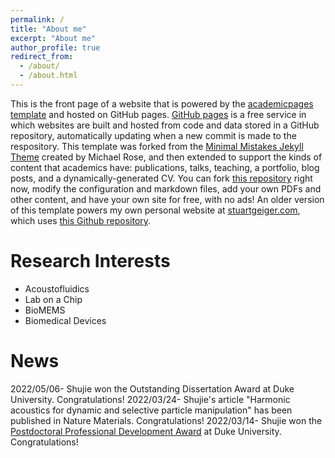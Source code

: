 ```yaml
---
permalink: /
title: "About me"
excerpt: "About me"
author_profile: true
redirect_from: 
  - /about/
  - /about.html
---
```


This is the front page of a website that is powered by the [academicpages template](https://github.com/academicpages/academicpages.github.io) and hosted on GitHub pages. [GitHub pages](https://pages.github.com) is a free service in which websites are built and hosted from code and data stored in a GitHub repository, automatically updating when a new commit is made to the respository. This template was forked from the [Minimal Mistakes Jekyll Theme](https://mmistakes.github.io/minimal-mistakes/) created by Michael Rose, and then extended to support the kinds of content that academics have: publications, talks, teaching, a portfolio, blog posts, and a dynamically-generated CV. You can fork [this repository](https://github.com/academicpages/academicpages.github.io) right now, modify the configuration and markdown files, add your own PDFs and other content, and have your own site for free, with no ads! An older version of this template powers my own personal website at [stuartgeiger.com](http://stuartgeiger.com), which uses [this Github repository](https://github.com/staeiou/staeiou.github.io).

Research Interests
======
* Acoustofluidics
* Lab on a Chip
* BioMEMS 
* Biomedical Devices

News
======

2022/05/06- Shujie won the Outstanding Dissertation Award at Duke University. Congratulations!
2022/03/24- Shujie's article "Harmonic acoustics for dynamic and selective particle manipulation" has been published in Nature Materials. Congratulations!
2022/03/14- Shujie won the [Postdoctoral Professional Development Award](https://postdoc.duke.edu/2022-duke-postdoctoral-professional-development-award-winners) at Duke University. Congratulations! 
